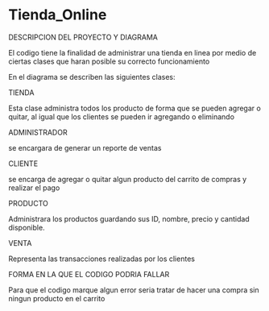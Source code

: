 # Tienda_Online
DESCRIPCION DEL PROYECTO Y DIAGRAMA

El codigo tiene la finalidad de administrar una tienda en linea por medio de ciertas clases que haran posible su correcto funcionamiento

En el diagrama se describen las siguientes clases:

TIENDA

Esta clase administra todos los producto de forma que se pueden agregar o quitar, al igual que los clientes se pueden ir agregando o eliminando

ADMINISTRADOR

se encargara de generar un reporte de ventas

CLIENTE

se encarga de agregar o quitar algun producto del carrito de compras y realizar el pago

PRODUCTO

Administrara los productos guardando sus ID, nombre, precio y cantidad disponible.

VENTA

Representa las transacciones realizadas por los clientes


FORMA EN LA QUE EL CODIGO PODRIA FALLAR

Para que el codigo marque algun error seria tratar de hacer una compra sin ningun producto en el carrito
